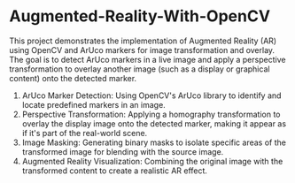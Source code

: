 # Augmented-Reality-With-OpenCV
This project demonstrates the implementation of Augmented Reality (AR) using OpenCV and ArUco markers for image transformation and overlay. The goal is to detect ArUco markers in a live image and apply a perspective transformation to overlay another image (such as a display or graphical content) onto the detected marker.
<br>
1. ArUco Marker Detection: Using OpenCV's ArUco library to identify and locate predefined markers in an image.
2. Perspective Transformation: Applying a homography transformation to overlay the display image onto the detected marker, making it appear as if it's part of the real-world scene.
3. Image Masking: Generating binary masks to isolate specific areas of the transformed image for blending with the source image.
4. Augmented Reality Visualization: Combining the original image with the transformed content to create a realistic AR effect.
